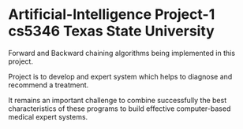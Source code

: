 # Artificial-Intelligence Project-1 cs5346 Texas State University

Forward and Backward chaining algorithms being implemented in this project.

Project is to develop and expert system which helps to diagnose and recommend a treatment.

It remains an important challenge to combine successfully the best characteristics of these programs to build effective computer-based medical expert systems. 
